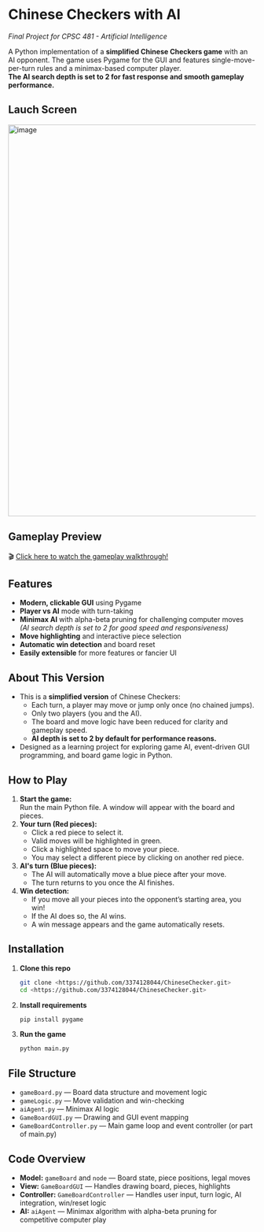 # Chinese Checkers with AI  
*Final Project for CPSC 481 - Artificial Intelligence*

A Python implementation of a **simplified Chinese Checkers game** with an AI opponent. 
The game uses Pygame for the GUI and features single-move-per-turn rules and a minimax-based computer player.  
**The AI search depth is set to 2 for fast response and smooth gameplay performance.**

## Lauch Screen
<img width="796" alt="image" src="https://github.com/user-attachments/assets/f36f2635-67c9-492d-90fc-8826d7c6dda3" />


## Gameplay Preview
🎬 [Click here to watch the gameplay walkthrough!](https://youtu.be/m80kzHgTHMk)

## Features

- **Modern, clickable GUI** using Pygame
- **Player vs AI** mode with turn-taking
- **Minimax AI** with alpha-beta pruning for challenging computer moves  
  *(AI search depth is set to 2 for good speed and responsiveness)*
- **Move highlighting** and interactive piece selection
- **Automatic win detection** and board reset
- **Easily extensible** for more features or fancier UI

## About This Version

- This is a **simplified version** of Chinese Checkers:
  - Each turn, a player may move or jump only once (no chained jumps).
  - Only two players (you and the AI).
  - The board and move logic have been reduced for clarity and gameplay speed.
  - **AI depth is set to 2 by default for performance reasons.**
- Designed as a learning project for exploring game AI, event-driven GUI programming, and board game logic in Python.

## How to Play

1. **Start the game:**  
   Run the main Python file. A window will appear with the board and pieces.
2. **Your turn (Red pieces):**
   - Click a red piece to select it.
   - Valid moves will be highlighted in green.
   - Click a highlighted space to move your piece.
   - You may select a different piece by clicking on another red piece.
3. **AI's turn (Blue pieces):**
   - The AI will automatically move a blue piece after your move.
   - The turn returns to you once the AI finishes.
4. **Win detection:**
   - If you move all your pieces into the opponent’s starting area, you win!
   - If the AI does so, the AI wins.
   - A win message appears and the game automatically resets.

## Installation

1. **Clone this repo**  
   ```bash
   git clone <https://github.com/3374128044/ChineseChecker.git>
   cd <https://github.com/3374128044/ChineseChecker.git>
   ```
2. **Install requirements**  
   ```bash
   pip install pygame
   ```
3. **Run the game**  
   ```bash
   python main.py
   ```

## File Structure

- `gameBoard.py` — Board data structure and movement logic
- `gameLogic.py` — Move validation and win-checking
- `aiAgent.py` — Minimax AI logic
- `GameBoardGUI.py` — Drawing and GUI event mapping
- `GameBoardController.py` — Main game loop and event controller (or part of main.py)

## Code Overview

- **Model:** `gameBoard` and `node` — Board state, piece positions, legal moves
- **View:** `GameBoardGUI` — Handles drawing board, pieces, highlights
- **Controller:** `GameBoardController` — Handles user input, turn logic, AI integration, win/reset logic
- **AI:** `aiAgent` — Minimax algorithm with alpha-beta pruning for competitive computer play



